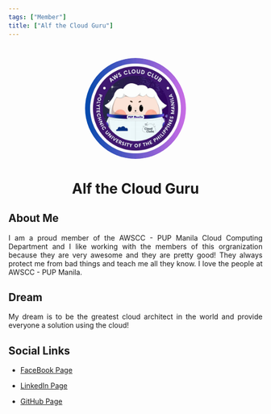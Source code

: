 ```yaml
---
tags: ["Member"]
title: ["Alf the Cloud Guru"]
---
```


<TagLinks/>

<div align="center">
  <img src="../../images/awscc.jpg" width="200" height="200" style="border-radius: 50%; margin-top: 25px;" />
</div>

<div align="center">
  <h1>Alf the Cloud Guru</h1>
</div>

<div style="text-align: justify;">
  <h2>About Me</h2>
  <p>I am a proud member of the AWSCC - PUP Manila Cloud Computing Department and I like working with the members of this orgranization because they are very awesome and they are pretty good! They always protect me from bad things and teach me all they know. I love the people at AWSCC - PUP Manila.</p>

  <h2>Dream</h2>
  <p>My dream is to be the greatest cloud architect in the world and provide everyone a solution using the cloud!</p>

  <h2>Social Links</h2>
  <ul>
    <li>
      <p>
        <a href="https://www.facebook.com/AWSCloudClubPUPManila">FaceBook Page</a>
      </p>
    </li>
    <li>
      <p>
        <a href="https://www.linkedin.com/company/awscc-pupmanila">LinkedIn Page</a>
      </p>
    </li>
    <li>
      <p>
        <a href="https://github.com/AWS-Cloud-Club">GitHub Page</a>
      </p>
    </li>
  </ul>
</div>
